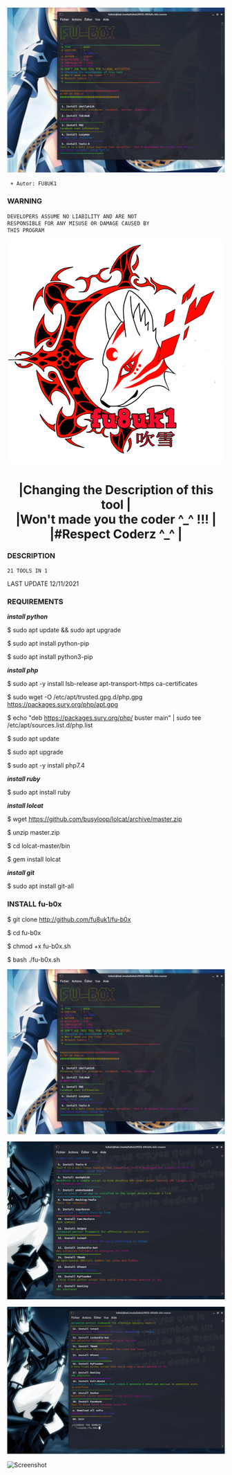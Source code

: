 ![Screenshot](https://github.com/fu8uk1/fu-b0x/blob/master/pictures/fu-b0x.png)


```
 + Autor: FU8UK1
```
### WARNING
```
DEVELOPERS ASSUME NO LIABILITY AND ARE NOT       
RESPONSIBLE FOR ANY MISUSE OR DAMAGE CAUSED BY  
THIS PROGRAM                                    

```

![Screenshot](https://github.com/fu8uk1/fu-b0x/blob/master/pictures/fu8uk1.png)

<h1 align="center"> |Changing the Description of this tool  |<br>
 |Won't made you the coder ^_^ !!!      |<br>
 |#Respect Coderz ^_^                   | </h1>




### DESCRIPTION
```
21 TOOLS IN 1
```
LAST UPDATE 12/11/2021


### REQUIREMENTS

<strong>*****install python*****</strong>

$ sudo apt update && sudo apt upgrade

$ sudo apt install python-pip

$ sudo apt install python3-pip

<strong>*****install php*****</strong>

$ sudo apt -y install lsb-release apt-transport-https ca-certificates 

$ sudo wget -O /etc/apt/trusted.gpg.d/php.gpg https://packages.sury.org/php/apt.gpg

$ echo "deb https://packages.sury.org/php/ buster main" | sudo tee /etc/apt/sources.list.d/php.list

$ sudo apt update

$ sudo apt upgrade

$ sudo apt -y install php7.4

<strong>*****install ruby*****</strong>


$ sudo apt install ruby


<strong>*****install lolcat*****</strong>

$ wget https://github.com/busyloop/lolcat/archive/master.zip

$ unzip master.zip

$ cd lolcat-master/bin

$ gem install lolcat


<strong>*****install git*****</strong>

$ sudo apt install git-all


### INSTALL fu-b0x

$ git clone http://github.com/fu8uk1/fu-b0x

$ cd fu-b0x

$ chmod +x fu-b0x.sh

$ bash ./fu-b0x.sh


![Screenshot](https://github.com/fu8uk1/fu-b0x/blob/master/pictures/captu1.png)

![Screenshot](https://github.com/fu8uk1/fu-b0x/blob/master/pictures/captu2.png)

![Screenshot](https://github.com/fu8uk1/fu-b0x/blob/master/pictures/captu3.png)

![Screenshot](https://github.com/fu8uk1/fu-b0x/blob/master/pictures/captu4.png)


